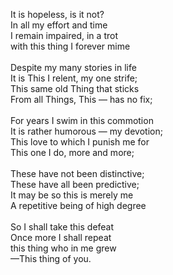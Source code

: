 It is hopeless, is it not?<br/>
In all my effort and time<br/>
I remain impaired, in a trot<br/>
with this thing I forever mime<br/>
<br/>
Despite my many stories in life<br/>
It is This I relent, my one strife;<br/>
This same old Thing that sticks<br/>
From all Things, This — has no fix;<br/>
<br/>
For years I swim in this commotion<br/>
It is rather humorous — my devotion;<br/>
This love to which I punish me for<br/>
This one I do, more and more;<br/>
<br/>
These have not been distinctive;<br/>
These have all been predictive;<br/>
It may be so this is merely me<br/>
A repetitive being of high degree<br/>
<br/>
So I shall take this defeat<br/>
Once more I shall repeat<br/>
this thing who in me grew<br/>
—This thing of you.<br/>
